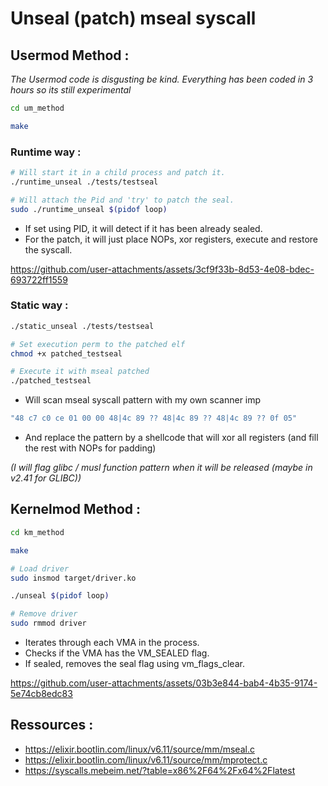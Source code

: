 # Unseal (patch) mseal syscall

## Usermod Method :
*The Usermod code is disgusting be kind.*
*Everything has been coded in 3 hours so its still experimental*

```bash
cd um_method

make
```

### Runtime way :
```bash
# Will start it in a child process and patch it.
./runtime_unseal ./tests/testseal

# Will attach the Pid and 'try' to patch the seal.
sudo ./runtime_unseal $(pidof loop)
```

- If set using PID, it will detect if it has been already sealed.
- For the patch, it will just place NOPs, xor registers, execute and restore the syscall.

https://github.com/user-attachments/assets/3cf9f33b-8d53-4e08-bdec-693722ff1559

### Static way :
```bash
./static_unseal ./tests/testseal

# Set execution perm to the patched elf
chmod +x patched_testseal 

# Execute it with mseal patched
./patched_testseal 
```

- Will scan mseal syscall pattern with my own scanner imp
```c
"48 c7 c0 ce 01 00 00 48|4c 89 ?? 48|4c 89 ?? 48|4c 89 ?? 0f 05"
```

- And replace the pattern by a shellcode that will xor all registers (and fill the rest with NOPs for padding)

*(I will flag glibc / musl function pattern when it will be released (maybe in v2.41 for GLIBC))*

## Kernelmod Method :
```bash
cd km_method

make

# Load driver
sudo insmod target/driver.ko

./unseal $(pidof loop)

# Remove driver
sudo rmmod driver
```

- Iterates through each VMA in the process.
- Checks if the VMA has the VM_SEALED flag.
- If sealed, removes the seal flag using vm_flags_clear.

https://github.com/user-attachments/assets/03b3e844-bab4-4b35-9174-5e74cb8edc83



## Ressources :
- https://elixir.bootlin.com/linux/v6.11/source/mm/mseal.c
- https://elixir.bootlin.com/linux/v6.11/source/mm/mprotect.c
- https://syscalls.mebeim.net/?table=x86%2F64%2Fx64%2Flatest
